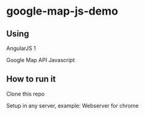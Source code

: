 # google-map-js-demo

## Using

AngularJS 1

Google Map API Javascript

## How to run it

Clone this repo

Setup in any server, example: Webserver for chrome
